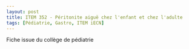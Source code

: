 ```yaml
---
layout: post
title: ITEM 352 - Péritonite aiguë chez l'enfant et chez l'adulte
tags: [Pédiatrie, Gastro, ITEM iECN]
---
```


Fiche issue du collège de pédiatrie



